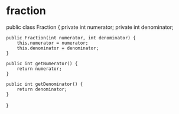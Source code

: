 # fraction
public class Fraction {
    private int numerator;
    private int denominator;

    public Fraction(int numerator, int denominator) {
        this.numerator = numerator;
        this.denominator = denominator;
    }

    public int getNumerator() {
        return numerator;
    }

    public int getDenominator() {
        return denominator;
    }
}
